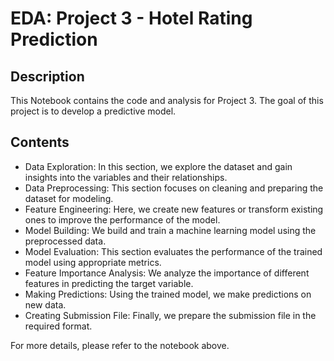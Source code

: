 # EDA: Project 3 - Hotel Rating Prediction

## Description

This Notebook contains the code and analysis for Project 3. The goal of this project is to develop a predictive model.

## Contents

- Data Exploration: In this section, we explore the dataset and gain insights into the variables and their relationships.
- Data Preprocessing: This section focuses on cleaning and preparing the dataset for modeling.
- Feature Engineering: Here, we create new features or transform existing ones to improve the performance of the model.
- Model Building: We build and train a machine learning model using the preprocessed data.
- Model Evaluation: This section evaluates the performance of the trained model using appropriate metrics.
- Feature Importance Analysis: We analyze the importance of different features in predicting the target variable.
- Making Predictions: Using the trained model, we make predictions on new data.
- Creating Submission File: Finally, we prepare the submission file in the required format.

For more details, please refer to the notebook above.
